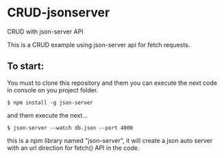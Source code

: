 # CRUD-jsonserver
CRUD with json-server API

This is a CRUD example using json-server api for fetch requests.

## To start:
You must to clone this repository and them you can execute the next code in console on you project folder.

```$ npm install -g json-server```

and them execute the next...

```$ json-server --watch db.json --port 4000```

this is a npm library named "json-server", it will create a json auto server with an url direction for fetch() API in the code.
